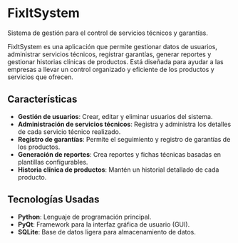 # FixItSystem
Sistema de gestión para el control de servicios técnicos y garantías.

FixItSystem es una aplicación que permite gestionar datos de usuarios, administrar servicios técnicos, registrar garantías, generar reportes y gestionar historias clínicas de productos. Está diseñada para ayudar a las empresas a llevar un control organizado y eficiente de los productos y servicios que ofrecen.

## Características
- **Gestión de usuarios**: Crear, editar y eliminar usuarios del sistema.
- **Administración de servicios técnicos**: Registra y administra los detalles de cada servicio técnico realizado.
- **Registro de garantías**: Permite el seguimiento y registro de garantías de los productos.
- **Generación de reportes**: Crea reportes y fichas técnicas basadas en plantillas configurables.
- **Historia clínica de productos**: Mantén un historial detallado de cada producto.

## Tecnologías Usadas
- **Python**: Lenguaje de programación principal.
- **PyQt**: Framework para la interfaz gráfica de usuario (GUI).
- **SQLite**: Base de datos ligera para almacenamiento de datos.
